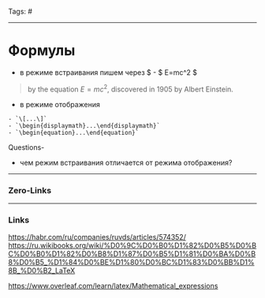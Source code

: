 Tags: #
____

# Формулы
- в режиме встраивания пишем через $ - $ E=mc^2 $
  
> by the equation $E=mc^2$, discovered in 1905 by Albert Einstein.

- в режиме отображения
```
- `\[...\]`
- `\begin{displaymath}...\end{displaymath}`
- `\begin{equation}...\end{equation}`  
```


Questions-
- чем режим встраивания отличается от режима отображения?


____
### Zero-Links

____
### Links
https://habr.com/ru/companies/ruvds/articles/574352/
https://ru.wikibooks.org/wiki/%D0%9C%D0%B0%D1%82%D0%B5%D0%BC%D0%B0%D1%82%D0%B8%D1%87%D0%B5%D1%81%D0%BA%D0%B8%D0%B5_%D1%84%D0%BE%D1%80%D0%BC%D1%83%D0%BB%D1%8B_%D0%B2_LaTeX

https://www.overleaf.com/learn/latex/Mathematical_expressions
